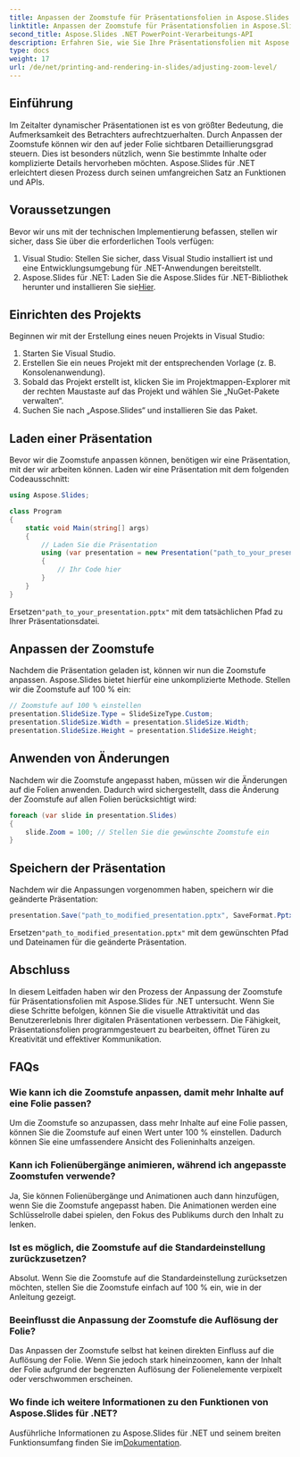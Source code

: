 ```yaml
---
title: Anpassen der Zoomstufe für Präsentationsfolien in Aspose.Slides
linktitle: Anpassen der Zoomstufe für Präsentationsfolien in Aspose.Slides
second_title: Aspose.Slides .NET PowerPoint-Verarbeitungs-API
description: Erfahren Sie, wie Sie Ihre Präsentationsfolien mit Aspose.Slides für .NET verbessern! Entdecken Sie eine Schritt-für-Schritt-Anleitung mit Quellcode zum Anpassen der Zoomstufen für fesselnde Bilder.
type: docs
weight: 17
url: /de/net/printing-and-rendering-in-slides/adjusting-zoom-level/
---
```


## Einführung

Im Zeitalter dynamischer Präsentationen ist es von größter Bedeutung, die Aufmerksamkeit des Betrachters aufrechtzuerhalten. Durch Anpassen der Zoomstufe können wir den auf jeder Folie sichtbaren Detaillierungsgrad steuern. Dies ist besonders nützlich, wenn Sie bestimmte Inhalte oder komplizierte Details hervorheben möchten. Aspose.Slides für .NET erleichtert diesen Prozess durch seinen umfangreichen Satz an Funktionen und APIs.

## Voraussetzungen

Bevor wir uns mit der technischen Implementierung befassen, stellen wir sicher, dass Sie über die erforderlichen Tools verfügen:

1. Visual Studio: Stellen Sie sicher, dass Visual Studio installiert ist und eine Entwicklungsumgebung für .NET-Anwendungen bereitstellt.
2.  Aspose.Slides für .NET: Laden Sie die Aspose.Slides für .NET-Bibliothek herunter und installieren Sie sie[Hier](https://releases.aspose.com/slides/net/).

## Einrichten des Projekts

Beginnen wir mit der Erstellung eines neuen Projekts in Visual Studio:

1. Starten Sie Visual Studio.
2. Erstellen Sie ein neues Projekt mit der entsprechenden Vorlage (z. B. Konsolenanwendung).
3. Sobald das Projekt erstellt ist, klicken Sie im Projektmappen-Explorer mit der rechten Maustaste auf das Projekt und wählen Sie „NuGet-Pakete verwalten“.
4. Suchen Sie nach „Aspose.Slides“ und installieren Sie das Paket.

## Laden einer Präsentation

Bevor wir die Zoomstufe anpassen können, benötigen wir eine Präsentation, mit der wir arbeiten können. Laden wir eine Präsentation mit dem folgenden Codeausschnitt:

```csharp
using Aspose.Slides;

class Program
{
    static void Main(string[] args)
    {
        // Laden Sie die Präsentation
        using (var presentation = new Presentation("path_to_your_presentation.pptx"))
        {
            // Ihr Code hier
        }
    }
}
```

 Ersetzen`"path_to_your_presentation.pptx"` mit dem tatsächlichen Pfad zu Ihrer Präsentationsdatei.

## Anpassen der Zoomstufe

Nachdem die Präsentation geladen ist, können wir nun die Zoomstufe anpassen. Aspose.Slides bietet hierfür eine unkomplizierte Methode. Stellen wir die Zoomstufe auf 100 % ein:

```csharp
// Zoomstufe auf 100 % einstellen
presentation.SlideSize.Type = SlideSizeType.Custom;
presentation.SlideSize.Width = presentation.SlideSize.Width;
presentation.SlideSize.Height = presentation.SlideSize.Height;
```

## Anwenden von Änderungen

Nachdem wir die Zoomstufe angepasst haben, müssen wir die Änderungen auf die Folien anwenden. Dadurch wird sichergestellt, dass die Änderung der Zoomstufe auf allen Folien berücksichtigt wird:

```csharp
foreach (var slide in presentation.Slides)
{
    slide.Zoom = 100; // Stellen Sie die gewünschte Zoomstufe ein
}
```

## Speichern der Präsentation

Nachdem wir die Anpassungen vorgenommen haben, speichern wir die geänderte Präsentation:

```csharp
presentation.Save("path_to_modified_presentation.pptx", SaveFormat.Pptx);
```

 Ersetzen`"path_to_modified_presentation.pptx"` mit dem gewünschten Pfad und Dateinamen für die geänderte Präsentation.

## Abschluss

In diesem Leitfaden haben wir den Prozess der Anpassung der Zoomstufe für Präsentationsfolien mit Aspose.Slides für .NET untersucht. Wenn Sie diese Schritte befolgen, können Sie die visuelle Attraktivität und das Benutzererlebnis Ihrer digitalen Präsentationen verbessern. Die Fähigkeit, Präsentationsfolien programmgesteuert zu bearbeiten, öffnet Türen zu Kreativität und effektiver Kommunikation.

## FAQs

### Wie kann ich die Zoomstufe anpassen, damit mehr Inhalte auf eine Folie passen?

Um die Zoomstufe so anzupassen, dass mehr Inhalte auf eine Folie passen, können Sie die Zoomstufe auf einen Wert unter 100 % einstellen. Dadurch können Sie eine umfassendere Ansicht des Folieninhalts anzeigen.

### Kann ich Folienübergänge animieren, während ich angepasste Zoomstufen verwende?

Ja, Sie können Folienübergänge und Animationen auch dann hinzufügen, wenn Sie die Zoomstufe angepasst haben. Die Animationen werden eine Schlüsselrolle dabei spielen, den Fokus des Publikums durch den Inhalt zu lenken.

### Ist es möglich, die Zoomstufe auf die Standardeinstellung zurückzusetzen?

Absolut. Wenn Sie die Zoomstufe auf die Standardeinstellung zurücksetzen möchten, stellen Sie die Zoomstufe einfach auf 100 % ein, wie in der Anleitung gezeigt.

### Beeinflusst die Anpassung der Zoomstufe die Auflösung der Folie?

Das Anpassen der Zoomstufe selbst hat keinen direkten Einfluss auf die Auflösung der Folie. Wenn Sie jedoch stark hineinzoomen, kann der Inhalt der Folie aufgrund der begrenzten Auflösung der Folienelemente verpixelt oder verschwommen erscheinen.

### Wo finde ich weitere Informationen zu den Funktionen von Aspose.Slides für .NET?

 Ausführliche Informationen zu Aspose.Slides für .NET und seinem breiten Funktionsumfang finden Sie im[Dokumentation](https://reference.aspose.com/slides/net/).